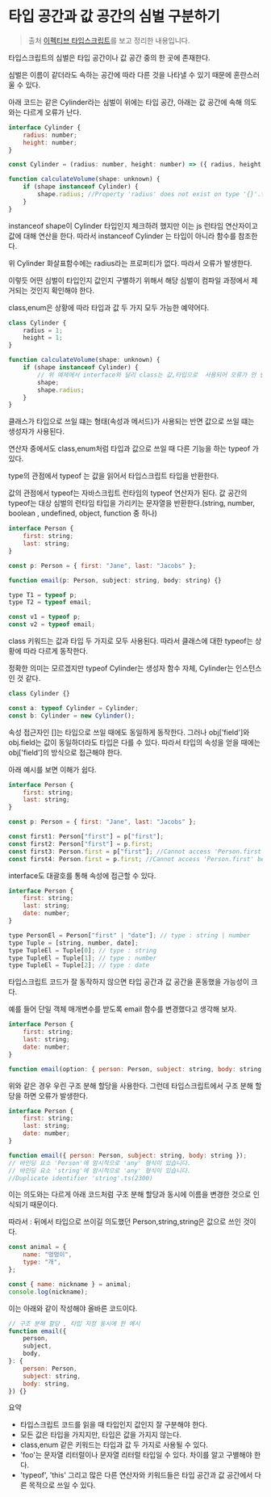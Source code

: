 # 타입 공간과 값 공간의 심벌 구분하기

> 출처 [이펙티브 타입스크립트](http://www.kyobobook.co.kr/product/detailViewKor.laf?mallGb=KOR&ejkGb=KOR&barcode=9788966263134)를 보고 정리한 내용입니다.

타입스크립트의 심벌은 타입 공간이나 값 공간 중의 한 곳에 존재한다.

심벌은 이름이 같더라도 속하는 공간에 따라 다른 것을 나타낼 수 있기 때문에 혼란스러울 수 있다.

아래 코드는 같은 Cylinder라는 심벌이 위에는 타입 공간, 아래는 값 공간에 속해 의도와는 다르게 오류가 난다.

```js
interface Cylinder {
    radius: number;
    height: number;
}

const Cylinder = (radius: number, height: number) => ({ radius, height });

function calculateVolume(shape: unknown) {
    if (shape instanceof Cylinder) {
        shape.radius; //Property 'radius' does not exist on type '{}'.ts(2339)
    }
}
```

instanceof shape이 Cylinder 타입인지 체크하려 했지만 이는 js 런타임 연산자이고 값에 대해 연산을 한다. 따라서 instanceof Cylinder 는 타입이 아니라 함수를 참조한다.

위 Cylinder 화살표함수에는 radius라는 프로퍼티가 없다. 따라서 오류가 발생한다.

이렇듯 어떤 심벌이 타입인지 값인지 구별하기 위해서 해당 심벌이 컴파일 과정에서 제거되는 것인지 확인해야 한다.

class,enum은 상황에 따라 타입과 값 두 가지 모두 가능한 예약어다.

```js
class Cylinder {
    radius = 1;
    height = 1;
}

function calculateVolume(shape: unknown) {
    if (shape instanceof Cylinder) {
        // 위 예제에서 interface와 달리 class는 값,타입으로  사용되어 오류가 안 난다.
        shape;
        shape.radius;
    }
}
```

클래스가 타입으로 쓰일 떄는 형태(속성과 메서드)가 사용되는 반면 값으로 쓰일 떄는 생성자가 사용된다.

연산자 중에서도 class,enum처럼 타입과 값으로 쓰일 때 다른 기능을 하는 typeof 가 있다.

type의 관점에서 typeof 는 값을 읽어서 타입스크립트 타입을 반환한다.

값의 관점에서 typeof는 자바스크립트 런타임의 typeof 연산자가 된다. 값 공간의 typeof는 대상 심벌의 런타임 타입을 가리키는 문자열을 반환한다.(string, number, boolean , undefined, object, function 중 하나)

```js
interface Person {
    first: string;
    last: string;
}

const p: Person = { first: "Jane", last: "Jacobs" };

function email(p: Person, subject: string, body: string) {}

type T1 = typeof p;
type T2 = typeof email;

const v1 = typeof p;
const v2 = typeof email;
```

class 키워드는 값과 타입 두 가지로 모두 사용된다. 따라서 클래스에 대한 typeof는 상황에 따라 다르게 동작한다.

정확한 의미는 모르겠지만 typeof Cylinder는 생성자 함수 자체, Cylinder는 인스턴스인 것 같다.

```js
class Cylinder {}

const a: typeof Cylinder = Cylinder;
const b: Cylinder = new Cylinder();
```

속성 접근자인 []는 타입으로 쓰일 때에도 동일하게 동작한다. 그러나 obj['field']와 obj.field는 값이 동일하더라도 타입은 다를 수 있다. 따라서 타입의 속성을 얻을 때에는 obj['field']의 방식으로 접근해야 한다.

아래 예시를 보면 이해가 쉽다.

```js
interface Person {
    first: string;
    last: string;
}

const p: Person = { first: "Jane", last: "Jacobs" };

const first1: Person["first"] = p["first"];
const first2: Person["first"] = p.first;
const first3: Person.first = p["first"]; //Cannot access 'Person.first' because 'Person' is a type, but not a namespace. Did you mean to retrieve the type of the property 'first' in 'Person' with 'Person["first"]'?ts(2713)
const first4: Person.first = p.first; //Cannot access 'Person.first' because 'Person' is a type, but not a namespace. Did you mean to retrieve the type of the property 'first' in 'Person' with 'Person["first"]'?ts(2713)
```

interface도 대괄호를 통해 속성에 접근할 수 있다.

```js
interface Person {
    first: string;
    last: string;
    date: number;
}

type PersonEl = Person["first" | "date"]; // type : string | number
type Tuple = [string, number, date];
type TupleEl = Tuple[0]; // type : string
type TupleEl = Tuple[1]; // type : number
type TupleEl = Tuple[2]; // type : date
```

타입스크립트 코드가 잘 동작하지 않으면 타입 공간과 값 공간을 혼동했을 가능성이 크다.

예를 들어 단일 객체 매개변수를 받도록 email 함수를 변경했다고 생각해 보자.

```js
interface Person {
    first: string;
    last: string;
    date: number;
}

function email(option: { person: Person, subject: string, body: string }) {}
```

위와 같은 경우 우린 구조 분해 할당을 사용한다. 그런데 타입스크립트에서 구조 분해 할당을 하면 오류가 발생한다.

```js
interface Person {
    first: string;
    last: string;
    date: number;
}

function email({ person: Person, subject: string, body: string });
// 바인딩 요소 'Person'에 암시적으로 'any' 형식이 있습니다.
// 바인딩 요소 'string'에 암시적으로 'any' 형식이 있습니다.
//Duplicate identifier 'string'.ts(2300)
```

이는 의도와는 다르게 아래 코드처럼 구조 분해 할당과 동시에 이름을 변경한 것으로 인식되기 때문이다.

따라서 : 뒤에서 타입으로 쓰이길 의도했던 Person,string,string은 값으로 쓰인 것이다.

```js
const animal = {
    name: "멍멍이",
    type: "개",
};

const { name: nickname } = animal;
console.log(nickname);
```

이는 아래와 같이 작성해야 올바른 코드이다.

```js
// 구조 분해 할당 , 타입 지정 동시에 한 예시
function email({
    person,
    subject,
    body,
}: {
    person: Person,
    subject: string,
    body: string,
}) {}
```

요약

-   타입스크립트 코드를 읽을 때 타입인지 값인지 잘 구분해야 한다.
-   모든 값은 타입을 가지지만, 타입은 값을 가지지 않는다.
-   class,enum 같은 키워드는 타입과 값 두 가지로 사용될 수 있다.
-   'foo'는 문자열 리터럴이나 문자열 리터럴 타입일 수 있다. 차이를 알고 구별해야 한다.
-   'typeof', 'this' 그리고 많은 다른 연산자와 키워드들은 타입 공간과 값 공간에서 다른 목적으로 쓰일 수 있다.
